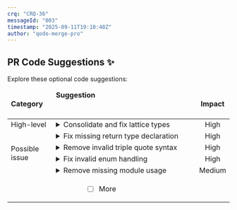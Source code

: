 ```yaml
---
crq: "CRQ-36"
messageId: "003"
timestamp: "2025-09-11T19:10:48Z"
author: "qodo-merge-pro"
---
```


## PR Code Suggestions ✨

<!-- 8e681df -->

Explore these optional code suggestions:

<table><thead><tr><td><strong>Category</strong></td><td align=left><strong>Suggestion&nbsp; &nbsp; &nbsp; &nbsp; &nbsp; &nbsp; &nbsp; &nbsp; &nbsp; &nbsp; &nbsp; &nbsp; &nbsp; &nbsp; &nbsp; &nbsp; &nbsp; &nbsp; &nbsp; &nbsp; &nbsp; &nbsp; &nbsp; &nbsp; &nbsp; &nbsp; &nbsp; &nbsp; &nbsp; &nbsp; &nbsp; &nbsp; &nbsp; &nbsp; &nbsp; &nbsp; &nbsp; &nbsp; &nbsp; &nbsp; &nbsp; &nbsp; &nbsp; &nbsp; &nbsp; &nbsp; &nbsp; &nbsp; &nbsp; &nbsp; &nbsp; &nbsp; &nbsp; &nbsp; &nbsp; &nbsp; &nbsp; &nbsp; &nbsp; &nbsp; &nbsp; &nbsp; &nbsp; &nbsp; &nbsp; &nbsp; </strong></td><td align=center><strong>Impact</strong></td></tr><tbody><tr><td rowspan=1>High-level</td>
<td>



<details><summary>Consolidate and fix lattice types</summary>

___

**The lattice type system is duplicated across many files and contains <br>inconsistencies. The code generator produces invalid code, and some functions, <br>like <code>build_zos_lattice</code>, mix incompatible types, which will cause runtime panics. <br>The suggestion is to fix these issues by creating a single, correct source of <br>truth for the lattice types (likely from the generator), ensuring it's used <br>everywhere, and enforcing type safety across the framework to prevent crashes.**


### Examples:



<details>
<summary>
<a href="https://github.com/meta-introspector/git-submodules-rs-nix/pull/21/files#diff-b1a35a68f14e696205874893c07fd24fdb88882b47c23cc0e0c80a30c7d53759R9-R81">src/lib.rs [9-81]</a>
</summary></details>



<details>
<summary>
<a href="https://github.com/meta-introspector/git-submodules-rs-nix/pull/21/files#diff-780a4d5fb95789264d299113f8c45e066dafc4aa039180f7494020e35c5246b6R1-R136">src/lattice_model.rs [1-136]</a>
</summary></details>




### Solution Walkthrough:



#### Before:
```rust
// src/lib.rs
pub fn build_zos_lattice(...) -> Lattice {
    // ...
    let mut crq_documentation_layer = LatticeLayer::<bool>::new(ValueType::ThreeValue);
    // ...
    for (file_path_str, file_extension, conceptual_content) in files {
        let predicates = classifier.extract_word_predicates(conceptual_content);
        let instance = Instance::new(
            file_path_str,
            predicates.len() as u8,
            predicates.into_iter().map(|wp| wp.0).collect() // Creates Instance<bool>
        );

        if file_path_str.contains("docs/crq/") {
            // This will panic at runtime due to a type mismatch.
            // `crq_documentation_layer` is LatticeLayer<bool> but expects ThreeValue.
            crq_documentation_layer.add_instance(instance);
        }
    }
    // ...
}

```



#### After:
```rust
// src/lib.rs
// Assuming a new `ThreeValueUnit` type is defined and used.
pub fn build_zos_lattice(...) -> Lattice {
    // ...
    let mut crq_documentation_layer = LatticeLayer::<ThreeValueUnit>::new(ValueType::ThreeValue);
    // ...
    for (file_path_str, file_extension, conceptual_content) in files {
        // Logic to generate `ThreeValueUnit` predicates
        let three_value_predicates = classifier.extract_three_value_predicates(conceptual_content);
        let instance = Instance::new(
            file_path_str,
            three_value_predicates.len() as u8,
            three_value_predicates // Creates Instance<ThreeValueUnit>
        );

        if file_path_str.contains("docs/crq/") {
            // This is now type-safe and will not panic.
            crq_documentation_layer.add_instance(instance);
        }
    }
    // ...
}

```




<details><summary>Suggestion importance[1-10]: 10</summary>

__

Why: This suggestion correctly identifies critical, systemic flaws in the core lattice framework, including massive type duplication, inconsistent definitions, and logic that will cause runtime panics, rendering the entire system non-functional.


</details></details></td><td align=center>High

</td></tr><tr><td rowspan=4>Possible issue</td>
<td>



<details><summary>Fix missing return type declaration</summary>

___

**The <code>main</code> function returns <code>Ok(())</code> but is declared without a return type. Add <code>-> </code><br><code>Result<(), Box<dyn std::error::Error>></code> to the function signature to match the <br>returned value and handle potential errors properly.**

[src/lattice_mapper_app.rs [136-209]](https://github.com/meta-introspector/git-submodules-rs-nix/pull/21/files#diff-d4b10dc90da2ebd2e54c216c08faf398915f797cc4bf2e94185cd40832762c62R136-R209)

```diff
-fn main() {
+fn main() -> Result<(), Box<dyn std::error::Error>> {
     println!("\n--- Lattice Mapper Application ---");
     ...
     Ok(())
 }
```



`[To ensure code accuracy, apply this suggestion manually]`


<details><summary>Suggestion importance[1-10]: 10</summary>

__

Why: The suggestion correctly identifies a type mismatch in the `main` function's return value that would cause a compilation error.


</details></details></td><td align=center>High

</td></tr><tr><td>



<details><summary>Remove invalid triple quote syntax</summary>

___

**The file starts with triple quotes which is invalid Rust syntax. Remove the <br>opening <code>"""</code> and closing <code>""</code> to make this a proper Rust source file with valid doc <br>comments.**

[src/grand_unified_search.rs [1-148]](https://github.com/meta-introspector/git-submodules-rs-nix/pull/21/files#diff-b8a48c02f53b75052bc23d20df7488207a5b86d7815d3fb29ef0b8b985553ab1R1-R148)

```diff
-"""//! This program conceptually outlines a "Grand Unified Search" system in Rust.
+//! This program conceptually outlines a "Grand Unified Search" system in Rust.
 //! It aims to demonstrate how a program could parse its own code, search for similar
 //! programs within a vast repository (like 10k submodules), and interact with LLMs
 //! for knowledge extraction, all within the framework of our defined lattice.
 ...
-""
```



`[To ensure code accuracy, apply this suggestion manually]`


<details><summary>Suggestion importance[1-10]: 10</summary>

__

Why: The suggestion correctly identifies invalid triple-quote syntax, which would cause a compilation error, and proposes the correct fix.


</details></details></td><td align=center>High

</td></tr><tr><td>



<details><summary>Fix invalid enum handling</summary>

___

**The <code>count</code> match arms are missing return values and <code>zos_sequence</code> constructs tuple <br>variants without required arguments, causing compilation failures. Return the <br>correct counts and provide placeholder values for tuple variants to make the <br>code compile.**

[generated_lattice_code/value_type.rs [1]](https://github.com/meta-introspector/git-submodules-rs-nix/pull/21/files#diff-4534ce506bbc5e0a512da2a9f61948dc44575940029777e3be9fa6f1ce706735R1-R1)

```diff
-impl ValueType { pub fn count (& self) -> u8 { match self { ValueType :: Bit , ValueType :: ThreeValue , ValueType :: FiveValue , ValueType :: PrimeValue7 (p) , ValueType :: PrimeValue11 (p) , ValueType :: PrimeValue13 (p) , ValueType :: PrimeValue17 (p) , ValueType :: PrimeValue19 (p) , } } pub fn zos_sequence () -> Vec < ValueType > { vec ! [ValueType :: Bit , ValueType :: ThreeValue , ValueType :: FiveValue , ValueType :: PrimeValue7 , ValueType :: PrimeValue11 , ValueType :: PrimeValue13 , ValueType :: PrimeValue17 , ValueType :: PrimeValue19 ,] } }
+impl ValueType {
+    pub fn count(&self) -> u8 {
+        match self {
+            ValueType::Bit => 2,
+            ValueType::ThreeValue => 3,
+            ValueType::FiveValue => 5,
+            ValueType::PrimeValue7(_) => 7,
+            ValueType::PrimeValue11(_) => 11,
+            ValueType::PrimeValue13(_) => 13,
+            ValueType::PrimeValue17(_) => 17,
+            ValueType::PrimeValue19(_) => 19,
+        }
+    }
+    pub fn zos_sequence() -> Vec<ValueType> {
+        vec![
+            ValueType::Bit,
+            ValueType::ThreeValue,
+            ValueType::FiveValue,
+            ValueType::PrimeValue7(0),
+            ValueType::PrimeValue11(0),
+            ValueType::PrimeValue13(0),
+            ValueType::PrimeValue17(0),
+            ValueType::PrimeValue19(0),
+        ]
+    }
+}
```



`[To ensure code accuracy, apply this suggestion manually]`


<details><summary>Suggestion importance[1-10]: 9</summary>

__

Why: The suggestion correctly identifies multiple compilation errors in the generated code, including missing return values in a `match` statement and incorrect enum variant construction, and provides a complete fix.


</details></details></td><td align=center>High

</td></tr><tr><td>



<details><summary>Remove missing module usage</summary>

___

**The referenced <code>analyze_strings</code> module is not present in this crate, which will <br>cause a compile error. Temporarily disable the module and its calls to keep the <br>binary building until the module is added. Replace the calls with a placeholder <br>message so <code>main</code> still produces useful output.**

[report-analyzer-rs/src/main.rs [46-47]](https://github.com/meta-introspector/git-submodules-rs-nix/pull/21/files#diff-0c621fee3c56e03aa11c26e9371c0d100ee91ec12c43746c6cf2eb8f687bdeacR46-R47)

```diff
-mod analyze_strings; // Renamed from new_processing to reflect its new purpose
+// mod analyze_strings; // Temporarily disabled until module is added
 ...
-let suggested_rules = analyze_strings::analyze_strings(&report, &ontology)?;
-analyze_strings::print_suggested_rules_with_emojis(&suggested_rules, &ontology);
+println!("\n--- String analysis temporarily disabled ---");
```



`[To ensure code accuracy, apply this suggestion manually]`


<details><summary>Suggestion importance[1-10]: 8</summary>

__

Why: The suggestion correctly identifies that the `analyze_strings` module is referenced but not provided in the PR, which would cause a compilation error, and offers a valid fix.


</details></details></td><td align=center>Medium

</td></tr>
<tr><td align="center" colspan="2">

- [ ] More <!-- /improve --more_suggestions=true -->

</td><td></td></tr></tbody></table>
